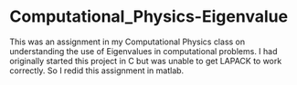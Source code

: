Computational_Physics-Eigenvalue
=========================================

This was an assignment in my Computational Physics class on understanding the use of Eigenvalues in
computational problems. I had originally started this project in C but was unable to get LAPACK to 
work correctly. So I redid this assignment in matlab.